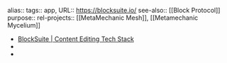 alias::
tags:: app,
URL:: https://blocksuite.io/
see-also:: [[Block Protocol]]
purpose::
rel-projects:: [[MetaMechanic Mesh]], [[Metamechanic Mycelium]]

- [BlockSuite | Content Editing Tech Stack](https://blocksuite.io/)
-
-
